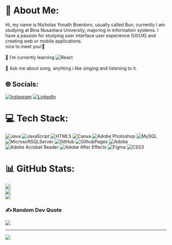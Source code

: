 # 💫 About Me:
Hi, my name is Nicholas Yonath Boentoro, usually called Bun, currently I am studying at Bina Nusantara University, majoring in information systems. I have a passion for studying user interface user experience (UI/UX) and creating web or mobile applications.<br> nice to meet you!💫<br><br>🌱 I’m currently learning  ![React](https://img.shields.io/badge/react-%2320232a.svg?style=flat&amp;logo=react&amp;logoColor=%2361DAFB)<br><br>💬 Ask me about song, anyhting i  like singing and listening to it.


## 🌐 Socials:
[![Instagram](https://img.shields.io/badge/Instagram-%23E4405F.svg?logo=Instagram&logoColor=white)](https://instagram.com/boentoro1) [![LinkedIn](https://img.shields.io/badge/LinkedIn-%230077B5.svg?logo=linkedin&logoColor=white)](https://linkedin.com/in/nicholas-boentoro) 

# 💻 Tech Stack:
![Java](https://img.shields.io/badge/java-%23ED8B00.svg?style=for-the-badge&logo=openjdk&logoColor=white) ![JavaScript](https://img.shields.io/badge/javascript-%23323330.svg?style=for-the-badge&logo=javascript&logoColor=%23F7DF1E) ![HTML5](https://img.shields.io/badge/html5-%23E34F26.svg?style=for-the-badge&logo=html5&logoColor=white) ![Canva](https://img.shields.io/badge/Canva-%2300C4CC.svg?style=for-the-badge&logo=Canva&logoColor=white) ![Adobe Photoshop](https://img.shields.io/badge/adobe%20photoshop-%2331A8FF.svg?style=for-the-badge&logo=adobe%20photoshop&logoColor=white) ![MySQL](https://img.shields.io/badge/mysql-4479A1.svg?style=for-the-badge&logo=mysql&logoColor=white) ![MicrosoftSQLServer](https://img.shields.io/badge/Microsoft%20SQL%20Server-CC2927?style=for-the-badge&logo=microsoft%20sql%20server&logoColor=white) ![GitHub](https://img.shields.io/badge/github-%23121011.svg?style=for-the-badge&logo=github&logoColor=white) ![GithubPages](https://img.shields.io/badge/github%20pages-121013?style=for-the-badge&logo=github&logoColor=white) ![Adobe](https://img.shields.io/badge/adobe-%23FF0000.svg?style=for-the-badge&logo=adobe&logoColor=white) ![Adobe Acrobat Reader](https://img.shields.io/badge/Adobe%20Acrobat%20Reader-EC1C24.svg?style=for-the-badge&logo=Adobe%20Acrobat%20Reader&logoColor=white) ![Adobe After Effects](https://img.shields.io/badge/Adobe%20After%20Effects-9999FF.svg?style=for-the-badge&logo=Adobe%20After%20Effects&logoColor=white) ![Figma](https://img.shields.io/badge/figma-%23F24E1E.svg?style=for-the-badge&logo=figma&logoColor=white) ![CSS3](https://img.shields.io/badge/css3-%231572B6.svg?style=for-the-badge&logo=css3&logoColor=white)
# 📊 GitHub Stats:
![](https://github-readme-stats.vercel.app/api?username=nicholasbun&theme=dark&hide_border=false&include_all_commits=true&count_private=false)<br/>
![](https://github-readme-streak-stats.herokuapp.com/?user=nicholasbun&theme=dark&hide_border=false)<br/>
![](https://github-readme-stats.vercel.app/api/top-langs/?username=nicholasbun&theme=dark&hide_border=false&include_all_commits=true&count_private=false&layout=compact)

### ✍️ Random Dev Quote
![](https://quotes-github-readme.vercel.app/api?type=horizontal&theme=radical)

---
[![](https://visitcount.itsvg.in/api?id=nicholasbun&icon=0&color=0)](https://visitcount.itsvg.in)

<!-- Proudly created with GPRM ( https://gprm.itsvg.in ) -->
